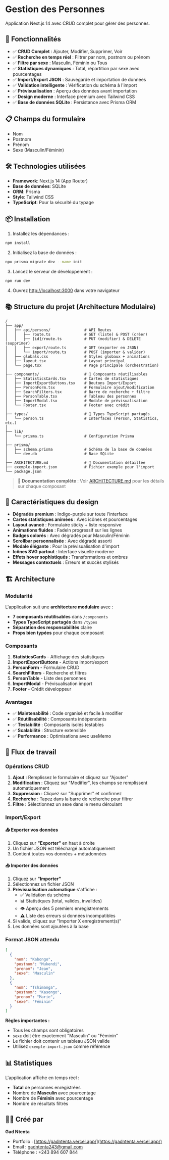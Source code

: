 # Gestion des Personnes

Application Next.js 14 avec CRUD complet pour gérer des personnes.

## 🚀 Fonctionnalités

- ✅ **CRUD Complet** : Ajouter, Modifier, Supprimer, Voir
- ✅ **Recherche en temps réel** : Filtrer par nom, postnom ou prénom
- ✅ **Filtre par sexe** : Masculin, Féminin ou Tous
- ✅ **Statistiques dynamiques** : Total, répartition par sexe avec pourcentages
- ✅ **Import/Export JSON** : Sauvegarde et importation de données
- ✅ **Validation intelligente** : Vérification du schéma à l'import
- ✅ **Prévisualisation** : Aperçu des données avant importation
- ✅ **Design moderne** : Interface premium avec Tailwind CSS
- ✅ **Base de données SQLite** : Persistance avec Prisma ORM

## 📋 Champs du formulaire

- Nom
- Postnom
- Prénom
- Sexe (Masculin/Féminin)

## 🛠️ Technologies utilisées

- **Framework**: Next.js 14 (App Router)
- **Base de données**: SQLite
- **ORM**: Prisma
- **Style**: Tailwind CSS
- **TypeScript**: Pour la sécurité du typage

## 📦 Installation

1. Installez les dépendances :

```bash
npm install
```

2. Initialisez la base de données :

```bash
npx prisma migrate dev --name init
```

3. Lancez le serveur de développement :

```bash
npm run dev
```

4. Ouvrez [http://localhost:3000](http://localhost:3000) dans votre navigateur

## 📚 Structure du projet (Architecture Modulaire)

```
/
├── app/
│   ├── api/persons/               # API Routes
│   │   ├── route.ts               # GET (liste) & POST (créer)
│   │   ├── [id]/route.ts          # PUT (modifier) & DELETE (supprimer)
│   │   ├── export/route.ts        # GET (exporter en JSON)
│   │   └── import/route.ts        # POST (importer & valider)
│   ├── globals.css                # Styles globaux + animations
│   ├── layout.tsx                 # Layout principal
│   └── page.tsx                   # Page principale (orchestration)
│
├── components/                    # 🎯 Composants réutilisables
│   ├── StatisticsCards.tsx        # Cartes de statistiques
│   ├── ImportExportButtons.tsx    # Boutons Import/Export
│   ├── PersonForm.tsx             # Formulaire ajout/modification
│   ├── SearchFilters.tsx          # Barre de recherche + filtre
│   ├── PersonTable.tsx            # Tableau des personnes
│   ├── ImportModal.tsx            # Modale de prévisualisation
│   └── Footer.tsx                 # Footer avec crédit
│
├── types/                         # 📝 Types TypeScript partagés
│   └── person.ts                  # Interfaces (Person, Statistics, etc.)
│
├── lib/
│   └── prisma.ts                  # Configuration Prisma
│
├── prisma/
│   ├── schema.prisma              # Schéma de la base de données
│   └── dev.db                     # Base SQLite
│
├── ARCHITECTURE.md                # 📖 Documentation détaillée
├── exemple-import.json            # Fichier exemple pour l'import
└── package.json
```

> **📖 Documentation complète** : Voir [ARCHITECTURE.md](./ARCHITECTURE.md) pour les détails sur chaque composant

## 🎨 Caractéristiques du design

- **Dégradés premium** : Indigo-purple sur toute l'interface
- **Cartes statistiques animées** : Avec icônes et pourcentages
- **Layout avancé** : Formulaire sticky + liste responsive
- **Animations fluides** : FadeIn progressif sur les lignes
- **Badges colorés** : Avec dégradés pour Masculin/Féminin
- **Scrollbar personnalisée** : Avec dégradé assorti
- **Modale élégante** : Pour la prévisualisation d'import
- **Icônes SVG partout** : Interface visuelle moderne
- **Effets hover sophistiqués** : Transformations et ombres
- **Messages contextuels** : Erreurs et succès stylisés

## 🏗️ Architecture

### Modularité

L'application suit une **architecture modulaire** avec :

- **7 composants réutilisables** dans `/components`
- **Types TypeScript partagés** dans `/types`
- **Séparation des responsabilités** claire
- **Props bien typées** pour chaque composant

### Composants

1. **StatisticsCards** - Affichage des statistiques
2. **ImportExportButtons** - Actions import/export
3. **PersonForm** - Formulaire CRUD
4. **SearchFilters** - Recherche et filtres
5. **PersonTable** - Liste des personnes
6. **ImportModal** - Prévisualisation import
7. **Footer** - Crédit développeur

### Avantages

- ✅ **Maintenabilité** : Code organisé et facile à modifier
- ✅ **Réutilisabilité** : Composants indépendants
- ✅ **Testabilité** : Composants isolés testables
- ✅ **Scalabilité** : Structure extensible
- ✅ **Performance** : Optimisations avec useMemo

## 🔄 Flux de travail

### Opérations CRUD

1. **Ajout** : Remplissez le formulaire et cliquez sur "Ajouter"
2. **Modification** : Cliquez sur "Modifier", les champs se remplissent automatiquement
3. **Suppression** : Cliquez sur "Supprimer" et confirmez
4. **Recherche** : Tapez dans la barre de recherche pour filtrer
5. **Filtre** : Sélectionnez un sexe dans le menu déroulant

### Import/Export

#### 📤 Exporter vos données

1. Cliquez sur **"Exporter"** en haut à droite
2. Un fichier JSON est téléchargé automatiquement
3. Contient toutes vos données + métadonnées

#### 📥 Importer des données

1. Cliquez sur **"Importer"**
2. Sélectionnez un fichier JSON
3. **Prévisualisation automatique** s'affiche :
   - ✅ Validation du schéma
   - 📊 Statistiques (total, valides, invalides)
   - 👁️ Aperçu des 5 premiers enregistrements
   - ⚠️ Liste des erreurs si données incompatibles
4. Si valide, cliquez sur "Importer X enregistrement(s)"
5. Les données sont ajoutées à la base

### Format JSON attendu

```json
[
  {
    "nom": "Kabongo",
    "postnom": "Mukendi",
    "prenom": "Jean",
    "sexe": "Masculin"
  },
  {
    "nom": "Tshimanga",
    "postnom": "Kasongo",
    "prenom": "Marie",
    "sexe": "Féminin"
  }
]
```

**Règles importantes :**

- Tous les champs sont obligatoires
- `sexe` doit être exactement "Masculin" ou "Féminin"
- Le fichier doit contenir un tableau JSON valide
- Utilisez `exemple-import.json` comme référence

## 📊 Statistiques

L'application affiche en temps réel :

- **Total** de personnes enregistrées
- Nombre de **Masculin** avec pourcentage
- Nombre de **Féminin** avec pourcentage
- Nombre de résultats filtrés

## 👨‍💻 Créé par

**Gad Ntenta**

- Portfolio : [https://gadntenta.vercel.app/](https://gadntenta.vercel.app/)
- Email : gadntenta243@gmail.com
- Téléphone : +243 894 607 844
